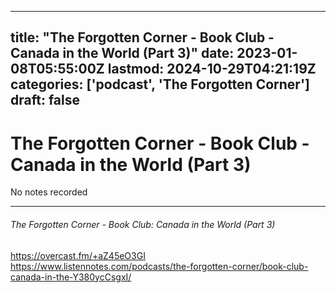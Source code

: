 
---
title: "The Forgotten Corner - Book Club - Canada in the World (Part 3)"
date: 2023-01-08T05:55:00Z
lastmod: 2024-10-29T04:21:19Z
categories: ['podcast', 'The Forgotten Corner']
draft: false
---


# The Forgotten Corner - Book Club - Canada in the World (Part 3)

No notes recorded
- - -
###### The Forgotten Corner - Book Club: Canada in the World (Part 3)

https://overcast.fm/+aZ45eO3GI  
https://www.listennotes.com/podcasts/the-forgotten-corner/book-club-canada-in-the-Y380ycCsgxI/

<!-- #public #podcast #The Forgotten Corner# -->

<!-- {BearID:D9B66533-51FA-4412-B5DE-C5C0240B1F7C-28016-00002D97FCE7FEF0} -->
